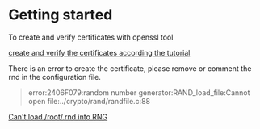 # Getting started
To create and verify certificates with openssl tool

[create and verify the certificates according the tutorial](https://www.gitcoins.io/docs/next/create-certificates)

There is an error to create the certificate, please remove or comment the rnd in the configuration file.

>error:2406F079:random number generator:RAND_load_file:Cannot open file:../crypto/rand/randfile.c:88

[Can't load /root/.rnd into RNG](https://stackoverflow.com/questions/63893662/cant-load-root-rnd-into-rng)

